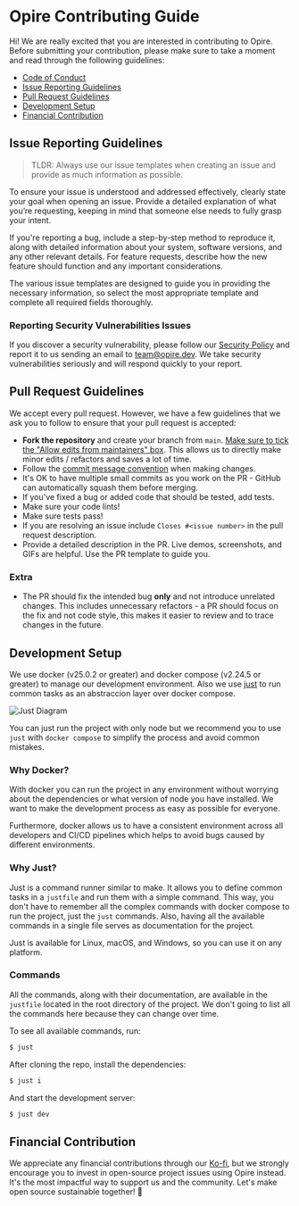 # Opire Contributing Guide

Hi! We are really excited that you are interested in contributing to Opire. Before submitting your contribution, please make sure to take a moment and read through the following guidelines:

- [Code of Conduct](https://github.com/opire/.github/blob/main/CODE_OF_CONDUCT.md)
- [Issue Reporting Guidelines](#issue-reporting-guidelines)
- [Pull Request Guidelines](#pull-request-guidelines)
- [Development Setup](#development-setup)
- [Financial Contribution](#financial-contribution) 

## Issue Reporting Guidelines

> TLDR: Always use our issue templates when creating an issue and provide as much information as possible.

To ensure your issue is understood and addressed effectively, clearly state your goal when opening an issue. Provide a detailed explanation of what you’re requesting, keeping in mind that someone else needs to fully grasp your intent.

If you're reporting a bug, include a step-by-step method to reproduce it, along with detailed information about your system, software versions, and any other relevant details. For feature requests, describe how the new feature should function and any important considerations.

The various issue templates are designed to guide you in providing the necessary information, so select the most appropriate template and complete all required fields thoroughly.

### Reporting Security Vulnerabilities Issues

If you discover a security vulnerability, please follow our [Security Policy](https://github.com/opire/.github/blob/main/SECURITY.md) and report it to us sending an email to [team@opire.dev](mailto:team@opire.dev). We take security vulnerabilities seriously and will respond quickly to your report.

## Pull Request Guidelines

We accept every pull request. However, we have a few guidelines that we ask you to follow to ensure that your pull request is accepted:

- **Fork the repository** and create your branch from `main`. [Make sure to tick the "Allow edits from maintainers" box](https://docs.github.com/en/pull-requests/collaborating-with-pull-requests/working-with-forks/allowing-changes-to-a-pull-request-branch-created-from-a-fork). This allows us to directly make minor edits / refactors and saves a lot of time.
- Follow the [commit message convention](https://github.com/opire/.github/blob/main/commit_convetion.md) when making changes.
- It's OK to have multiple small commits as you work on the PR - GitHub can automatically squash them before merging.
- If you've fixed a bug or added code that should be tested, add tests.
- Make sure your code lints!
- Make sure tests pass!
- If you are resolving an issue include `Closes #<issue number>` in the pull request description.
- Provide a detailed description in the PR. Live demos, screenshots, and GIFs are helpful. Use the PR template to guide you.

### Extra

- The PR should fix the intended bug **only** and not introduce unrelated changes. This includes unnecessary refactors - a PR should focus on the fix and not code style, this makes it easier to review and to trace changes in the future.

## Development Setup

We use docker (v25.0.2 or greater) and docker compose (v2.24.5 or greater) to manage our development environment. Also we use [just](https://github.com/casey/just) to run common tasks as an abstraccion layer over docker compose.

![Just Diagram](./assets/just_diagram.png)

You can just run the project with only node but we recommend you to use `just` with `docker compose` to simplify the process and avoid common mistakes.

### Why Docker?

With docker you can run the project in any environment without worrying about the dependencies or what version of node you have installed. We want to make the development process as easy as possible for everyone.

Furthermore, docker allows us to have a consistent environment across all developers and CI/CD pipelines which helps to avoid bugs caused by different environments.

### Why Just?

Just is a command runner similar to make. It allows you to define common tasks in a `justfile` and run them with a simple command. This way, you don't have to remember all the complex commands with docker compose to run the project, just the `just` commands. Also, having all the available commands in a single file serves as documentation for the project.

Just is available for Linux, macOS, and Windows, so you can use it on any platform.

### Commands

All the commands, along with their documentation, are available in the `justfile` located in the root directory of the project. We don't going to list all the commands here because they can change over time.

To see all available commands, run:

```bash
$ just
```

After cloning the repo, install the dependencies:

```bash
$ just i
```

And start the development server:

```bash
$ just dev
```

## Financial Contribution

We appreciate any financial contributions through our [Ko-fi](https://ko-fi.com/opire), but we strongly encourage you to invest in open-source project issues using Opire instead. It's the most impactful way to support us and the community. Let's make open source sustainable together! 🤟 
